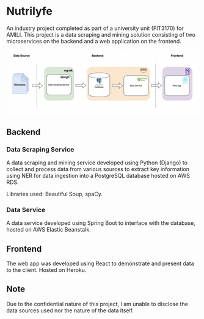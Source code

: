 # Nutrilyfe
An industry project completed as part of a university unit (FIT3170) for AMILI. This project is a data scraping and mining solution consisting of two microservices on the backend and a web application on the frontend.

![System Architecture](Nutrilyfe_system_architecture.png)

## Backend
### Data Scraping Service
A data scraping and mining service developed using Python (Django) to collect and process data from various sources to extract key information using NER for data ingestion into a PostgreSQL database hosted on AWS RDS. 

Libraries used: Beautiful Soup, spaCy.

### Data Service
A data service developed using Spring Boot to interface with the database, hosted on AWS Elastic Beanstalk.

## Frontend
The web app was developed using React to demonstrate and present data to the client. Hosted on Heroku.

## Note
Due to the confidential nature of this project, I am unable to disclose the data sources used nor the nature of the data itself.
